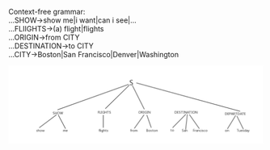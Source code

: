 Context-free grammar:  <br>
...SHOW->show me|i want|can i see|...  <br>
...FLIIGHTS->(a) flight|flights <br>
...ORIGIN->from CITY <br>
...DESTINATION->to CITY <br>
...CITY->Boston|San Francisco|Denver|Washington <br>



![](./pic/parsing.png)